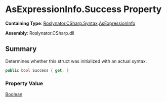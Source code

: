 # AsExpressionInfo\.Success Property

**Containing Type**: [Roslynator.CSharp.Syntax](../../README.md)\.[AsExpressionInfo](../README.md)

**Assembly**: Roslynator\.CSharp\.dll

## Summary

Determines whether this struct was initialized with an actual syntax\.

```csharp
public bool Success { get; }
```

### Property Value

[Boolean](https://docs.microsoft.com/en-us/dotnet/api/system.boolean)

